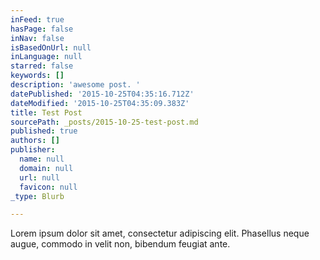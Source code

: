 ```yaml
---
inFeed: true
hasPage: false
inNav: false
isBasedOnUrl: null
inLanguage: null
starred: false
keywords: []
description: 'awesome post. '
datePublished: '2015-10-25T04:35:16.712Z'
dateModified: '2015-10-25T04:35:09.383Z'
title: Test Post
sourcePath: _posts/2015-10-25-test-post.md
published: true
authors: []
publisher:
  name: null
  domain: null
  url: null
  favicon: null
_type: Blurb

---
```

Lorem ipsum dolor sit amet, consectetur adipiscing elit. Phasellus neque augue, commodo in velit non, bibendum feugiat ante.